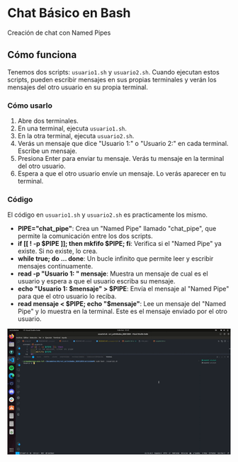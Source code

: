 # Chat Básico en Bash

Creación de chat con Named Pipes

## Cómo funciona

Tenemos dos scripts: `usuario1.sh` y `usuario2.sh`. Cuando ejecutan estos scripts, pueden escribir mensajes en sus propias terminales y verán los mensajes del otro usuario en su propia terminal.

### Cómo usarlo

1. Abre dos terminales.
2. En una terminal, ejecuta `usuario1.sh`.
3. En la otra terminal, ejecuta `usuario2.sh`.
4. Verás un mensaje que dice "Usuario 1:" o "Usuario 2:" en cada terminal. Escribe un mensaje.
5. Presiona Enter para enviar tu mensaje. Verás tu mensaje en la terminal del otro usuario.
6. Espera a que el otro usuario envíe un mensaje. Lo verás aparecer en tu terminal.

### Código

El código en `usuario1.sh` y `usuario2.sh` es practicamente los mismo.

- **PIPE="chat_pipe"**: Crea un "Named Pipe" llamado "chat_pipe", que permite la comunicación entre los dos scripts.
- **if [[ ! -p $PIPE ]]; then mkfifo $PIPE; fi**: Verifica si el "Named Pipe" ya existe. Si no existe, lo crea.
- **while true; do ... done**: Un bucle infinito que permite leer y escribir mensajes continuamente.
- **read -p "Usuario 1: " mensaje**: Muestra un mensaje de cual es el usuario y espera a que el usuario escriba su mensaje.
- **echo "Usuario 1: $mensaje" > $PIPE**: Envía el mensaje al "Named Pipe" para que el otro usuario lo reciba.
- **read mensaje < $PIPE; echo "$mensaje"**: Lee un mensaje del "Named Pipe" y lo muestra en la terminal. Este es el mensaje enviado por el otro usuario.

![Actividad 4 SO1](Images/actividad4-so1.gif)
